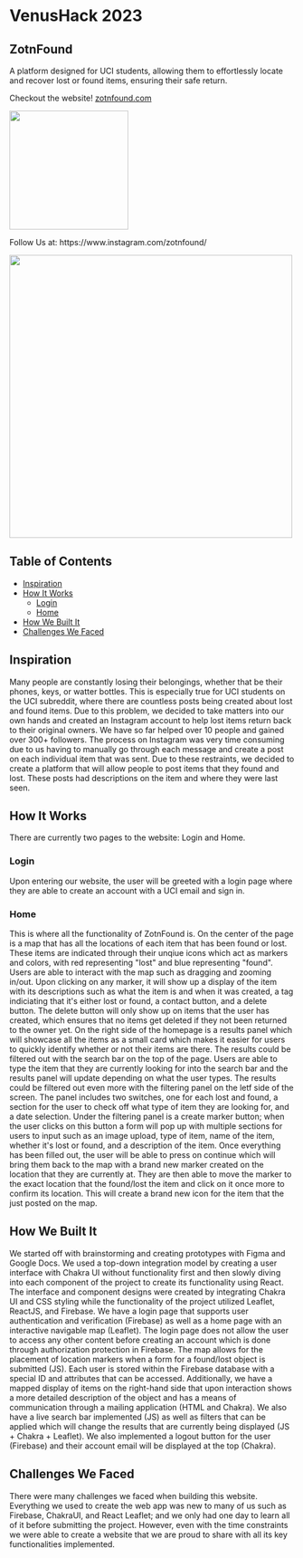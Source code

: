 # VenusHack 2023

## ZotnFound
<p>A platform designed for UCI students, allowing them to effortlessly locate and recover lost or found items, ensuring their safe return.</p>
<p>Checkout the website! <a href="https://zotnfound.com/">zotnfound.com</a></p>
<img src="https://cdn.discordapp.com/attachments/918312671533727855/1113210954075865209/Untitled_design_1.png" width="210px"/>

<p>Follow Us at: https://www.instagram.com/zotnfound/</p>
<img src="https://cdn.discordapp.com/attachments/688278789566103604/1113211583905153066/image.png" width="500px"/>


## Table of Contents
+ [Inspiration](#inspiration)<br>
+ [How It Works](#how-it-works)<br>
  + [Login](#login)<br>
  + [Home](#home)<br>
+ [How We Built It](#how-we-built-it)<br>
+ [Challenges We Faced](#challenges-we-faced)<br>

## Inspiration
Many people are constantly losing their belongings, whether that be their phones, keys, or watter bottles. This is especially true for UCI students on the UCI subreddit, where there are countless posts being created about lost and found items. Due to this problem, we decided to take matters into our own hands and created an Instagram account to help lost items return back to their original owners. We have so far helped over 10 people and gained over 300+ followers. The process on Instagram was very time consuming due to us having to manually go through each message and create a post on each individual item that was sent. Due to these restraints, we decided to create a platform that will allow people to post items that they found and lost. These posts had descriptions on the item and where they were last seen.

## How It Works
There are currently two pages to the website: Login and Home.
### Login
Upon entering our website, the user will be greeted with a login page where they are able to create an account with a UCI email and sign in.
### Home
This is where all the functionality of ZotnFound is. On the center of the page is a map that has all the locations of each item that has been found or lost. These items are indicated through their unqiue icons which act as markers and colors, with red representing "lost" and blue representing "found". Users are able to interact with the map such as dragging and zooming in/out. Upon clicking on any marker, it will show up a display of the item with its descriptions such as what the item is and when it was created, a tag indiciating that it's either lost or found, a contact button, and a delete button. The delete button will only show up on items that the user has created, which ensures that no items get deleted if they not been returned to the owner yet. On the right side of the homepage is a results panel which will showcase all the items as a small card which makes it easier for users to quickly identify whether or not their items are there. The results could be filtered out with the search bar on the top of the page. Users are able to type the item that they are currently looking for into the search bar and the results panel will update depending on what the user types. The results could be filtered out even more with the filtering panel on the letf side of the screen. The panel includes two switches, one for each lost and found, a section for the user to check off what type of item they are looking for, and a date selection. Under the filtering panel is a create marker button; when the user clicks on this button a form will pop up with multiple sections for users to input such as an image upload, type of item, name of the item, whether it's lost or found, and a description of the item. Once everything has been filled out, the user will be able to press on continue which will bring them back to the map with a brand new marker created on the location that they are currently at. They are then able to move the marker to the exact location that the found/lost the item and click on it once more to confirm its location. This will create a brand new icon for the item that the just posted on the map.

## How We Built It
We started off with brainstorming and creating prototypes with Figma and Google Docs. We used a top-down integration model by creating a user interface with Chakra UI without functionality first and then slowly diving into each component of the project to create its functionality using React. The interface and component designs were created by integrating Chakra UI and CSS styling while the functionality of the project utilized Leaflet, ReactJS, and Firebase. We have a login page that supports user authentication and verification (Firebase) as well as a home page with an interactive navigable map (Leaflet). The login page does not allow the user to access any other content before creating an account which is done through authorization protection in Firebase. The map allows for the placement of location markers when a form for a found/lost object is submitted (JS). Each user is stored within the Firebase database with a special ID and attributes that can be accessed. Additionally, we have a mapped display of items on the right-hand side that upon interaction shows a more detailed description of the object and has a means of communication through a mailing application (HTML and Chakra). We also have a live search bar implemented (JS) as well as filters that can be applied which will change the results that are currently being displayed (JS + Chakra + Leaflet). We also implemented a logout button for the user (Firebase) and their account email will be displayed at the top (Chakra).

## Challenges We Faced
There were many challenges we faced when building this website. Everything we used to create the web app was new to many of us such as Firebase, ChakraUI, and React Leaflet; and we only had one day to learn all of it before submitting the project. However, even with the time constraints we were able to create a website that we are proud to share with all its key functionalities implemented.

